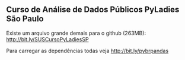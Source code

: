 
**Curso de Análise de Dados Públicos PyLadies São Paulo**
--------------------------------------------

Existe um arquivo grande demais para o github (263MB): http://bit.ly/SUSCursoPyLadiesSP

Para carregar as dependências todas veja http://bit.ly/pybrpandas
